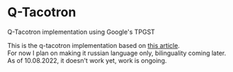 # Q-Tacotron
Q-Tacotron implementation using Google's TPGST

This is the q-tacotron implementation based on [this article](https://habr.com/ru/company/sberdevices/blog/548812/). <br>
For now I plan on making it russian language only, bilinguality coming later. <br>
As of 10.08.2022, it doesn't work yet, work is ongoing.
